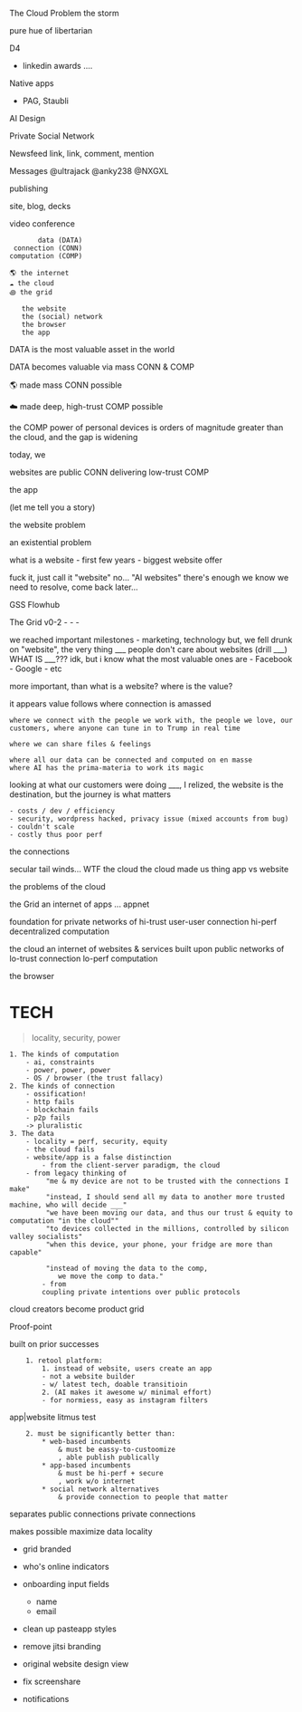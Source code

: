 


The Cloud Problem
the storm

pure hue of libertarian






D4
  - linkedin awards ....



Native apps

  - PAG, Staubli

AI Design

Private Social Network

  Newsfeed
    link, link, comment, mention

  Messages
    @ultrajack
    @anky238
    @NXGXL



publishing

  site, blog, decks

video conference








           data (DATA)
     connection (CONN)
    computation (COMP)

    🌎 the internet
    ☁️ the cloud
    ꩜ the grid     

       the website
       the (social) network
       the browser
       the app



DATA is the most valuable asset in the world

DATA becomes valuable via mass CONN & COMP

🌎 made mass CONN possible

☁️ made deep, high-trust COMP possible

the COMP power of personal devices is orders of magnitude greater than the cloud, and the gap is widening

today, we


websites are public CONN delivering low-trust COMP

the app


(let me tell you a story)

the website problem

an existential problem

what is a website
    - first few years
    - biggest website offer

fuck it, just call it "website"
no... "AI websites"
there's enough we know we need to resolve,
    come back later...

GSS
Flowhub

The Grid v0-2
    -
    -
    -

we reached important milestones
    - marketing, technology
but, we fell drunk on "website",
    the very thing ___
people don't care about websites
    (drill ___)
WHAT IS ___???
idk, but i know what the most valuable ones are
    - Facebook
    - Google
    - etc

more important, than what is a website? where is the value?

it appears value follows where connection is amassed

    where we connect with the people we work with, the people we love, our customers, where anyone can tune in to Trump in real time

    where we can share files & feelings

    where all our data can be connected and computed on en masse
    where AI has the prima-materia to work its magic

looking at what our customers were doing ___,
    I relized,
        the website is the destination,
            but the journey is what matters

    - costs / dev / efficiency
    - security, wordpress hacked, privacy issue (mixed accounts from bug)
    - couldn't scale
    - costly thus poor perf

the connections

secular tail winds... WTF
the cloud
the cloud made us thing app vs website

the problems of the cloud




the Grid
    an internet of apps    ... appnet

foundation for private networks of
    hi-trust user-user connection
    hi-perf decentralized computation


the cloud
    an internet of websites & services
built upon public networks of
    lo-trust connection
    lo-perf computation

the browser





# TECH

> locality, security, power

    1. The kinds of computation
        - ai, constraints
        - power, power, power
        - OS / browser (the trust fallacy)
    2. The kinds of connection
        - ossification!
        - http fails
        - blockchain fails
        - p2p fails
        -> pluralistic
    3. The data
        - locality = perf, security, equity
        - the cloud fails
        - website/app is a false distinction
            - from the client-server paradigm, the cloud  
        - from legacy thinking of
             "me & my device are not to be trusted with the connections I make"
             "instead, I should send all my data to another more trusted machine, who will decide ___"
             "we have been moving our data, and thus our trust & equity to computation "in the cloud""
             "to devices collected in the millions, controlled by silicon valley socialists"
             "when this device, your phone, your fridge are more than capable"

             "instead of moving the data to the comp,
                we move the comp to data."
            - from
            coupling private intentions over public protocols

  cloud
      creators become product
  grid


Proof-point

built on prior successes

        1. retool platform:
            1. instead of website, users create an app
            - not a website builder
            - w/ latest tech, doable transitioin
            2. (AI makes it awesome w/ minimal effort)
            - for normiess, easy as instagram filters

app|website litmus test

        2. must be significantly better than:
            * web-based incumbents
                & must be eassy-to-custoomize
                , able publish publically
            * app-based incumbents
                & must be hi-perf + secure
                , work w/o internet
            * social network alternatives
                & provide connection to people that matter



separates
    public connections
    private connections

makes possible
    maximize data locality


- grid branded

- who's online indicators

- onboarding input fields
    - name
    - email

- clean up pasteapp styles

- remove jitsi branding

- original website design view

- fix screenshare

- notifications
